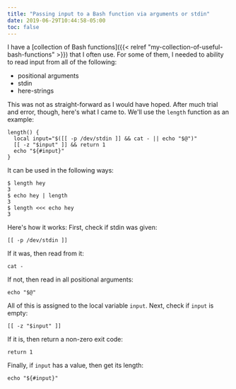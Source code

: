 ```yaml
---
title: "Passing input to a Bash function via arguments or stdin"
date: 2019-06-29T10:44:58-05:00
toc: false
---
```


I have a [collection of Bash functions]({{< relref "my-collection-of-useful-bash-functions" >}}) that I often use. For some of them, I needed to ability to read input from all of the following:

- positional arguments
- stdin
- here-strings

This was not as straight-forward as I would have hoped. After much trial and error, though, here's what I came to. We'll use the `length` function as an example:
```
length() {
  local input="$([[ -p /dev/stdin ]] && cat - || echo "$@")"
  [[ -z "$input" ]] && return 1 
  echo "${#input}"
}
```

It can be used in the following ways:
```
$ length hey
3
$ echo hey | length
3
$ length <<< echo hey
3
```

Here's how it works: First, check if stdin was given:
```
[[ -p /dev/stdin ]]
```

If it was, then read from it:
```
cat -
```

If not, then read in all positional arguments:
```
echo "$@"
```

All of this is assigned to the local variable `input`. Next, check if `input` is empty:
```
[[ -z "$input" ]]
```

If it is, then return a non-zero exit code:
```
return 1 
```

Finally, if `input` has a value, then get its length:
```
echo "${#input}"
```
